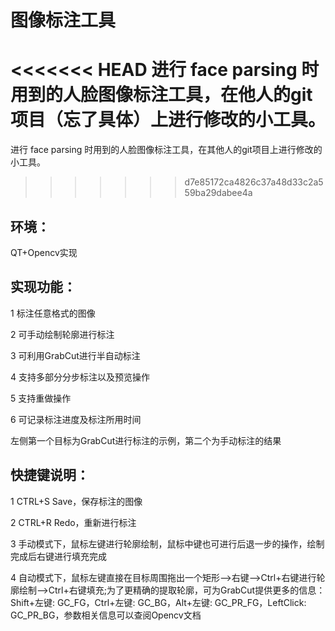 # 图像标注工具

<<<<<<< HEAD
进行 face parsing 时用到的人脸图像标注工具，在他人的git项目（忘了具体）上进行修改的小工具。
=======
进行 face parsing 时用到的人脸图像标注工具，在其他人的git项目上进行修改的小工具。
>>>>>>> d7e85172ca4826c37a48d33c2a559ba29dabee4a

## 环境：

QT+Opencv实现

## 实现功能：

1 标注任意格式的图像

2 可手动绘制轮廓进行标注

3 可利用GrabCut进行半自动标注

4 支持多部分分步标注以及预览操作

5 支持重做操作

6 可记录标注进度及标注所用时间


左侧第一个目标为GrabCut进行标注的示例，第二个为手动标注的结果

## 快捷键说明：

1 CTRL+S Save，保存标注的图像

2 CTRL+R Redo，重新进行标注

3 手动模式下，鼠标左键进行轮廓绘制，鼠标中键也可进行后退一步的操作，绘制完成后右键进行填充完成

4 自动模式下，鼠标左键直接在目标周围拖出一个矩形-->右键-->Ctrl+右键进行轮廓绘制-->Ctrl+右键填充;为了更精确的提取轮廓，可为GrabCut提供更多的信息：Shift+左键: GC_FG，Ctrl+左键: GC_BG，Alt+左键: GC_PR_FG，LeftClick: GC_PR_BG，参数相关信息可以查阅Opencv文档
